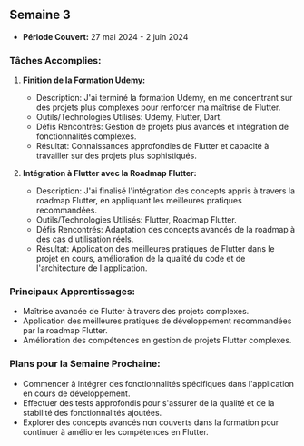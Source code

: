 ## Semaine 3
- **Période Couvert:** 27 mai 2024 - 2 juin 2024

### Tâches Accomplies:
1. **Finition de la Formation Udemy:**
   - Description: J'ai terminé la formation Udemy, en me concentrant sur des projets plus complexes pour renforcer ma maîtrise de Flutter.
   - Outils/Technologies Utilisés: Udemy, Flutter, Dart.
   - Défis Rencontrés: Gestion de projets plus avancés et intégration de fonctionnalités complexes.
   - Résultat: Connaissances approfondies de Flutter et capacité à travailler sur des projets plus sophistiqués.

2. **Intégration à Flutter avec la Roadmap Flutter:**
   - Description: J'ai finalisé l'intégration des concepts appris à travers la roadmap Flutter, en appliquant les meilleures pratiques recommandées.
   - Outils/Technologies Utilisés: Flutter, Roadmap Flutter.
   - Défis Rencontrés: Adaptation des concepts avancés de la roadmap à des cas d'utilisation réels.
   - Résultat: Application des meilleures pratiques de Flutter dans le projet en cours, amélioration de la qualité du code et de l'architecture de l'application.

### Principaux Apprentissages:
- Maîtrise avancée de Flutter à travers des projets complexes.
- Application des meilleures pratiques de développement recommandées par la roadmap Flutter.
- Amélioration des compétences en gestion de projets Flutter complexes.

### Plans pour la Semaine Prochaine:
- Commencer à intégrer des fonctionnalités spécifiques dans l'application en cours de développement.
- Effectuer des tests approfondis pour s'assurer de la qualité et de la stabilité des fonctionnalités ajoutées.
- Explorer des concepts avancés non couverts dans la formation pour continuer à améliorer les compétences en Flutter.
